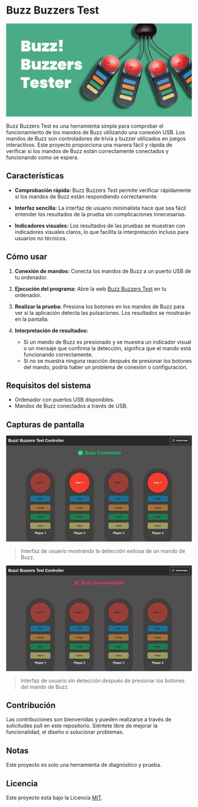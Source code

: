 # Buzz Buzzers Test

![Buzz Buzzers](./media/cover-image.png)

Buzz Buzzers Test es una herramienta simple para comprobar el funcionamiento de los mandos de Buzz utilizando una conexión USB. 
Los mandos de Buzz son controladores de trivia y buzzer utilizados en juegos interactivos. 
Este proyecto proporciona una manera fácil y rápida de verificar si los mandos de Buzz están correctamente conectados y funcionando como se espera.

## Características

- **Comprobación rápida:** Buzz Buzzers Test permite verificar rápidamente si los mandos de Buzz están respondiendo correctamente.
  
- **Interfaz sencilla:** La interfaz de usuario minimalista hace que sea fácil entender los resultados de la prueba sin complicaciones innecesarias.

- **Indicadores visuales:** Los resultados de las pruebas se muestran con indicadores visuales claros, lo que facilita la interpretación incluso para usuarios no técnicos.

## Cómo usar

1. **Conexión de mandos:** Conecta los mandos de Buzz a un puerto USB de tu ordenador.

2. **Ejecución del programa:** Abre la web [Buzz Buzzers Test](https://samueleitorme.github.io/buzz-buzzers-test/) en tu ordenador.

3. **Realizar la prueba:** Presiona los botones en los mandos de Buzz para ver si la aplicación detecta las pulsaciones. Los resultados se mostrarán en la pantalla.

4. **Interpretación de resultados:**
   - Si un mando de Buzz es presionado y se muestra un indicador visual o un mensaje que confirma la detección, significa que el mando está funcionando correctamente.
   - Si no se muestra ninguna reacción después de presionar los botones del mando, podría haber un problema de conexión o configuración.

## Requisitos del sistema

- Ordenador con puertos USB disponibles.
- Mandos de Buzz conectados a través de USB.

## Capturas de pantalla

![Captura 1](./media/Buzz-Connected.png)
> Interfaz de usuario mostrando la detección exitosa de un mando de Buzz.

![Captura 2](./media/Buzz-Disconnected.png)
> Interfaz de usuario sin detección después de presionar los botones del mando de Buzz.

## Contribución

Las contribuciones son bienvenidas y pueden realizarse a través de solicitudes pull en este repositorio. Siéntete libre de mejorar la funcionalidad, el diseño o solucionar problemas.

## Notas

Este proyecto es solo una herramienta de diagnóstico y prueba.

## Licencia

Este proyecto está bajo la Licencia [MIT](LICENSE).
